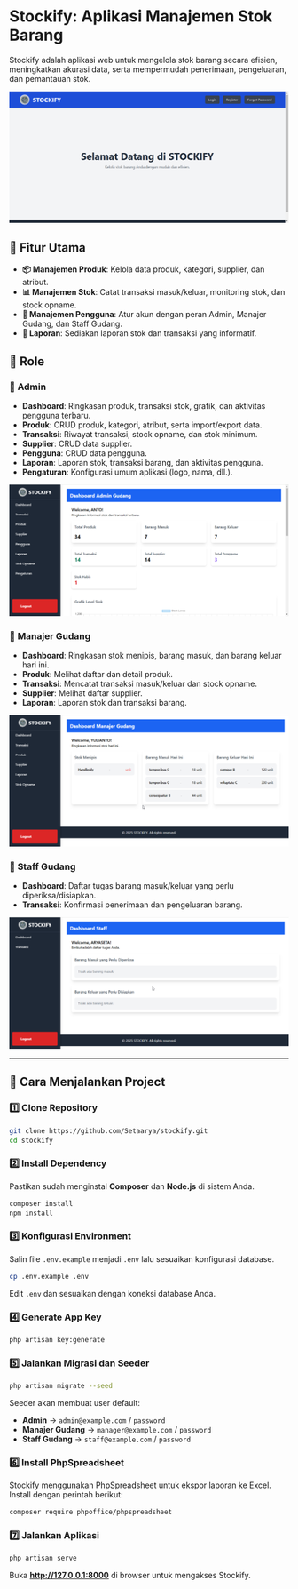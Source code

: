 # Stockify: Aplikasi Manajemen Stok Barang

Stockify adalah aplikasi web untuk mengelola stok barang secara efisien, meningkatkan akurasi data, serta mempermudah penerimaan, pengeluaran, dan pemantauan stok.

![Stockify Landing Page](public/images/2025-03-06%2014_34_20-STOCKIFY.png)

## 🚀 Fitur Utama

- **📦 Manajemen Produk**: Kelola data produk, kategori, supplier, dan atribut.
- **📊 Manajemen Stok**: Catat transaksi masuk/keluar, monitoring stok, dan stock opname.
- **👥 Manajemen Pengguna**: Atur akun dengan peran Admin, Manajer Gudang, dan Staff Gudang.
- **📑 Laporan**: Sediakan laporan stok dan transaksi yang informatif.

## 🚀 Role

### 🔹 **Admin**

- **Dashboard**: Ringkasan produk, transaksi stok, grafik, dan aktivitas pengguna terbaru.
- **Produk**: CRUD produk, kategori, atribut, serta import/export data.
- **Transaksi**: Riwayat transaksi, stock opname, dan stok minimum.
- **Supplier**: CRUD data supplier.
- **Pengguna**: CRUD data pengguna.
- **Laporan**: Laporan stok, transaksi barang, dan aktivitas pengguna.
- **Pengaturan**: Konfigurasi umum aplikasi (logo, nama, dll.).

![Stockify Dashboard Admin](public/images/2025-03-06%2014_34_07-Dashboard%20Admin%20Gudang.png)

### 🔹 **Manajer Gudang**

- **Dashboard**: Ringkasan stok menipis, barang masuk, dan barang keluar hari ini.
- **Produk**: Melihat daftar dan detail produk.
- **Transaksi**: Mencatat transaksi masuk/keluar dan stock opname.
- **Supplier**: Melihat daftar supplier.
- **Laporan**: Laporan stok dan transaksi barang.

![Stockify Dashboard Manajer](public/images/2025-03-06%2014_33_38-Dashboard%20Manajer%20Gudang.png)

### 🔹 **Staff Gudang**

- **Dashboard**: Daftar tugas barang masuk/keluar yang perlu diperiksa/disiapkan.
- **Transaksi**: Konfirmasi penerimaan dan pengeluaran barang.

![Stockify Dashboard Staff](public/images/2025-03-06%2014_32_43-Window.png)

---

## 🚀 Cara Menjalankan Project

### 1️⃣ Clone Repository
```bash
git clone https://github.com/Setaarya/stockify.git
cd stockify
```

### 2️⃣ Install Dependency
Pastikan sudah menginstal **Composer** dan **Node.js** di sistem Anda.
```bash
composer install
npm install
```

### 3️⃣ Konfigurasi Environment
Salin file `.env.example` menjadi `.env` lalu sesuaikan konfigurasi database.
```bash
cp .env.example .env
```
Edit `.env` dan sesuaikan dengan koneksi database Anda.

### 4️⃣ Generate App Key
```bash
php artisan key:generate
```

### 5️⃣ Jalankan Migrasi dan Seeder
```bash
php artisan migrate --seed
```
Seeder akan membuat user default:
- **Admin** → `admin@example.com` / `password`
- **Manajer Gudang** → `manager@example.com` / `password`
- **Staff Gudang** → `staff@example.com` / `password`

### 6️⃣ Install PhpSpreadsheet
Stockify menggunakan PhpSpreadsheet untuk ekspor laporan ke Excel. Install dengan perintah berikut:
```bash
composer require phpoffice/phpspreadsheet
```

### 7️⃣ Jalankan Aplikasi
```bash
php artisan serve
```
Buka **http://127.0.0.1:8000** di browser untuk mengakses Stockify.

